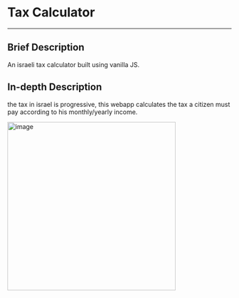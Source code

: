 # Tax Calculator

---

## Brief Description

An israeli tax calculator built using vanilla JS.


##  In-depth Description
the tax in israel is progressive, this webapp calculates the tax a citizen must pay  according to his monthly/yearly income.


<img width="378" alt="image" src="https://user-images.githubusercontent.com/96683609/200373140-5b09743a-e09e-4a66-8804-26a4257bf354.png">


